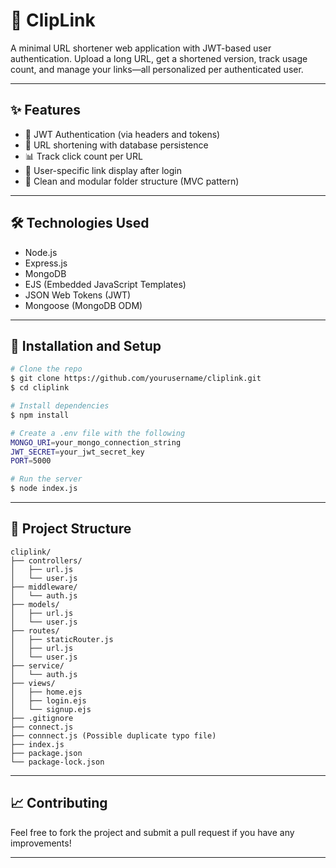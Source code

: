 # 📎 ClipLink

A minimal URL shortener web application with JWT-based user authentication. Upload a long URL, get a shortened version, track usage count, and manage your links—all personalized per authenticated user.

---

## ✨ Features

* 🔐 JWT Authentication (via headers and tokens)
* 🔗 URL shortening with database persistence
* 📊 Track click count per URL
* 👤 User-specific link display after login
* 📄 Clean and modular folder structure (MVC pattern)

---

## 🛠 Technologies Used

* Node.js
* Express.js
* MongoDB
* EJS (Embedded JavaScript Templates)
* JSON Web Tokens (JWT)
* Mongoose (MongoDB ODM)

---

## 🚀 Installation and Setup

```bash
# Clone the repo
$ git clone https://github.com/yourusername/cliplink.git
$ cd cliplink

# Install dependencies
$ npm install

# Create a .env file with the following
MONGO_URI=your_mongo_connection_string
JWT_SECRET=your_jwt_secret_key
PORT=5000

# Run the server
$ node index.js
```

---

## 📁 Project Structure

```
cliplink/
├── controllers/
│   ├── url.js
│   └── user.js
├── middleware/
│   └── auth.js
├── models/
│   ├── url.js
│   └── user.js
├── routes/
│   ├── staticRouter.js
│   ├── url.js
│   └── user.js
├── service/
│   └── auth.js
├── views/
│   ├── home.ejs
│   ├── login.ejs
│   └── signup.ejs
├── .gitignore
├── connect.js
├── connnect.js (Possible duplicate typo file)
├── index.js
├── package.json
└── package-lock.json
```

---

## 📈 Contributing

Feel free to fork the project and submit a pull request if you have any improvements!

---


